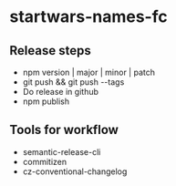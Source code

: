 # startwars-names-fc

## Release steps
* npm version | major | minor | patch
* git push && git push --tags
* Do release in github
* npm publish

## Tools for workflow
* semantic-release-cli
* commitizen
* cz-conventional-changelog